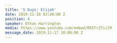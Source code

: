 ```yaml
---
title: '5 Guys: Elijah'
date: 2019-11-18 03:26:00 Z
position: 4
speaker: Ethan Harrington
media: https://www.youtube.com/embed/R55TrZ7iilM
message_date: 2019-11-17 10:00:00 Z
---
```


